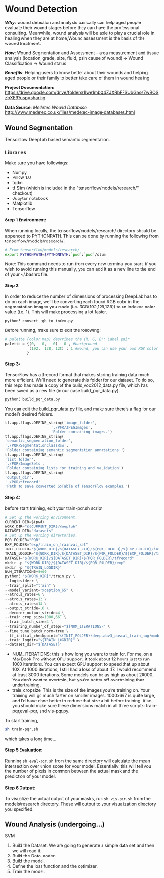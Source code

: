 # Wound Detection

**_Why_**: wound detection and analysis basically can help aged people evaluate their wound stages before they can have the professional consulting. Meanwhile, wound analysis will be able to play a crucial role in healing when they are at home,Wound assessment is the basis of the wound treatment.

**_How_**: Wound Segmentation and Assessment - area measurement and tissue analysis (location, grade, size, fluid, pain cause of wound) → Wound Classification → Wound status

**_Benefits_**: Helping users to know better about their wounds and helping aged people or their family to better take care of them in wound healing

**Project Documentation**:
https://drive.google.com/drive/folders/1Iwe1mbQ4ZJXRbFFSUbGase7wBOSzbXE9?usp=sharing

**Data Source**: 
_Medetec Wound Database_
http://www.medetec.co.uk/files/medetec-image-databases.html

## Wound Segmentation
Tensorflow DeepLab based semantic segmentation.

### Libraries
Make sure you have followings:
-  Numpy
-  Pillow 1.0
-  tqdm
-  tf Slim (which is included in the "tensorflow/models/research/" checkout)
-  Jupyter notebook
-  Matplotlib
-  Tensorflow

#### Step 1 Environment:
When running locally, the tensorflow/models/research/ directory should be appended to PYTHONPATH. This can be done by running the following from tensorflow/models/research/:
```bash
# From tensorflow/models/research/
export PYTHONPATH=$PYTHONPATH:`pwd`:`pwd`/slim
```
Note: This command needs to run from every new terminal you start. If you wish to avoid running this manually, you can add it as a new line to the end of your ~/.bashrc file.


#### Step 2 :
In order to reduce the number of dimensions of processing DeepLab has to do on each image, we’ll be converting each found RGB color in the segmentation images you made (i.e. RGB(192,128,128)) to an indexed color value (i.e. 1). This will make processing a lot faster.

```bash
python3 convert_rgb_to_index.py
```

Before running, make sure to edit the following:
```python
# palette (color map) describes the (R, G, B): Label pair
palette = {(0,   0,   0) : 0 , #background
           (192,  128, 128) : 1 #wound, you can use your own RGB color
          }
```

#### Step 3:
TensorFlow has a tfrecord format that makes storing training data much more efficient. We’ll need to generate this folder for our dataset. To do so, this repo has made a copy of the build_voc2012_data.py file, which has been saved as a new file (in our case build_pqr_data.py).
```bash
python3 build_pqr_data.py
```

You can edit the build_pqr_data.py file, and make sure there’s a flag for our model’s desired folders.
```python
tf.app.flags.DEFINE_string('image_folder',
                     './PQR/JPEGImages',
                     'Folder containing images.')
tf.app.flags.DEFINE_string(
'semantic_segmentation_folder',
'./PQR/SegmentationClassRaw',
'Folder containing semantic segmentation annotations.')
tf.app.flags.DEFINE_string(
'list_folder',
'./PQR/ImageSets',
'Folder containing lists for training and validation')
tf.app.flags.DEFINE_string(
'output_dir',
'./PQR/tfrecord',
'Path to save converted SSTable of TensorFlow examples.')
```

#### Step 4:
before start training, edit your train-pqr.sh script
```python
# Set up the working environment.
CURRENT_DIR=$(pwd)
WORK_DIR="${CURRENT_DIR}/deeplab"
DATASET_DIR="datasets"
# Set up the working directories.
PQR_FOLDER="PQR"
EXP_FOLDER="exp/train_on_trainval_set"
INIT_FOLDER="${WORK_DIR}/${DATASET_DIR}/${PQR_FOLDER}/${EXP_FOLDER}/init_models"
TRAIN_LOGDIR="${WORK_DIR}/${DATASET_DIR}/${PQR_FOLDER}/${EXP_FOLDER}/train"
DATASET="${WORK_DIR}/${DATASET_DIR}/${PQR_FOLDER}/tfrecord"
mkdir -p "${WORK_DIR}/${DATASET_DIR}/${PQR_FOLDER}/exp"
mkdir -p "${TRAIN_LOGDIR}"
NUM_ITERATIONS=9000
python3 "${WORK_DIR}"/train.py \
--logtostderr \
--train_split="train" \
--model_variant="xception_65" \
--atrous_rates=6 \
--atrous_rates=12 \
--atrous_rates=18 \
--output_stride=16 \
--decoder_output_stride=4 \
--train_crop_size=1000,667 \
--train_batch_size=4 \
--training_number_of_steps="${NUM_ITERATIONS}" \
--fine_tune_batch_norm=true \
--tf_initial_checkpoint="${INIT_FOLDER}/deeplabv3_pascal_train_aug/model.ckpt" \
--train_logdir="${TRAIN_LOGDIR}" \
--dataset_dir="${DATASET}"
```
+ NUM_ITERATIONS: this is how long you want to train for. For me, on a MacBook Pro without GPU support, it took about 12 hours just to run 1000 iterations. You can expect GPU support to speed that up about 10X. At 1000 iterations, I still had a loss of about .17. I would recommend at least 3000 iterations. Some models can be as high as about 20000. You don’t want to overtrain, but you’re better off overtraining than undertraining.
+ train_cropsize: This is the size of the images you’re training on. Your training will go much faster on smaller images. 1000x667 is quite large, and I’d have done better to reduce that size a bit before training. Also, you should make sure these dimensions match in all three scripts: train-pqr,eval-pqr, and vis-pqr.py.

To start training, 
```bash
sh train-pqr.sh
```
which takes a long time...

#### Step 5 Evaluation:
Running ```sh eval-pqr.sh``` from the same directory will calculate the mean intersection over union score for your model. Essentially, this will tell you the number of pixels in common between the actual mask and the prediction of your model.

#### Step 6 Output:
To visualize the actual output of your masks, run ```sh vis-pqr.sh``` from the models/research directory. These will output to your visualization directory you specified.

## Wound Analysis (undergoing...)
SVM 
1. Build the Dataset. We are going to generate a simple data set and then we will read it.
2. Build the DataLoader.
3. Build the model.
4. Define the loss function and the optimizer.
5. Train the model.
